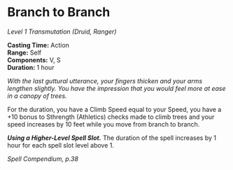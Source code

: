 # Branch to Branch
*Level 1 Transmutation (Druid, Ranger)*

**Casting Time:** Action  
**Range:** Self  
**Components:** V, S  
**Duration:** 1 hour

*With the last guttural utterance, your fingers thicken and your arms lengthen slightly. You have the impression that you would feel more at ease in a canopy of trees.*

For the duration, you have a Climb Speed equal to your Speed, you have a +10 bonus to Sthrength (Athletics) checks made to climb trees and your speed increases by 10 feet while you move from branch to branch.

***Using a Higher-Level Spell Slot.*** The duration of the spell increases by 1 hour for each spell slot level above 1.


*Spell Compendium, p.38*